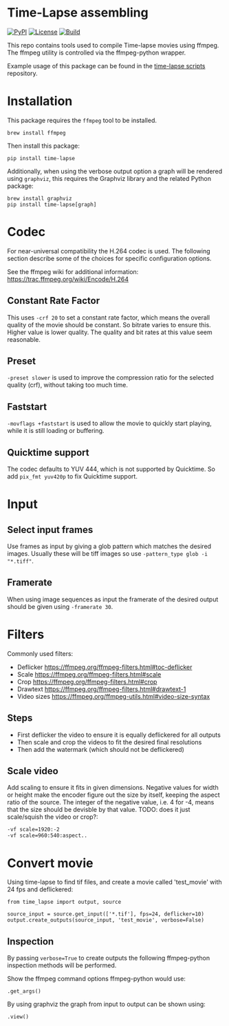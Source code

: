 Time-Lapse assembling
=====================

[![PyPI](https://img.shields.io/pypi/v/time-lapse)](https://pypi.org/project/time-lapse/)
[![License](https://img.shields.io/github/license/153957/time-lapse)](https://github.com/153957/time-lapse/blob/master/LICENSE)
[![Build](https://img.shields.io/github/actions/workflow/status/153957/time-lapse/tests.yml?branch=main)](https://github.com/153957/time-lapse/actions)

This repo contains tools used to compile Time-lapse movies using
ffmpeg. The ffmpeg utility is controlled via the ffmpeg-python wrapper.

Example usage of this package can be found in the
[time-lapse scripts](https://github.com/153957/time-lapse-scripts) repository.

Installation
============

This package requires the `ffmpeg` tool to be installed.

    brew install ffmpeg

Then install this package:

    pip install time-lapse

Additionally, when using the verbose output option a graph will be
rendered using `graphviz`, this requires the Graphviz library and the
related Python package:

    brew install graphviz
    pip install time-lapse[graph]

Codec
=====

For near-universal compatibility the H.264 codec is used. The following
section describe some of the choices for specific configuration options.

See the ffmpeg wiki for additional information:
<https://trac.ffmpeg.org/wiki/Encode/H.264>

Constant Rate Factor
--------------------

This uses `-crf 20` to set a constant rate factor, which means the overall
quality of the movie should be constant. So bitrate varies to ensure
this. Higher value is lower quality. The quality and bit rates at this
value seem reasonable.

Preset
------

`-preset slower` is used to improve the compression ratio for the selected
quality (crf), without taking too much time.

Faststart
---------

`-movflags +faststart` is used to allow the movie to quickly start playing,
while it is still loading or buffering.

Quicktime support
-----------------

The codec defaults to YUV 444, which is not supported by Quicktime. So
add `pix_fmt yuv420p` to fix Quicktime support.

Input
=====

Select input frames
-------------------

Use frames as input by giving a glob pattern which matches the desired
images. Usually these will be tiff images so use
`-pattern_type glob -i "*.tiff"`.

Framerate
---------

When using image sequences as input the framerate of the desired output
should be given using `-framerate 30`.

Filters
=======

Commonly used filters:

- Deflicker <https://ffmpeg.org/ffmpeg-filters.html#toc-deflicker>
- Scale <https://ffmpeg.org/ffmpeg-filters.html#scale>
- Crop <https://ffmpeg.org/ffmpeg-filters.html#crop>
- Drawtext <https://ffmpeg.org/ffmpeg-filters.html#drawtext-1>
- Video sizes <https://ffmpeg.org/ffmpeg-utils.html#video-size-syntax>

Steps
-----

- First deflicker the video to ensure it is equally deflickered for
  all outputs
- Then scale and crop the videos to fit the desired final resolutions
- Then add the watermark (which should not be deflickered)

Scale video
-----------

Add scaling to ensure it fits in given dimensions. Negative values for
width or height make the encoder figure out the size by itself, keeping
the aspect ratio of the source. The integer of the negative value, i.e.
4 for -4, means that the size should be devisble by that value. TODO:
does it just scale/squish the video or crop?:

    -vf scale=1920:-2
    -vf scale=960:540:aspect..

Convert movie
=============

Using time-lapse to find tif files, and create a movie called 'test_movie'
with 24 fps and deflickered:

    from time_lapse import output, source

    source_input = source.get_input(['*.tif'], fps=24, deflicker=10)
    output.create_outputs(source_input, 'test_movie', verbose=False)

Inspection
----------

By passing `verbose=True` to create outputs the following ffmpeg-python
inspection methods will be performed.

Show the ffmpeg command options ffmpeg-python would use:

    .get_args()

By using graphviz the graph from input to output can be shown using:

    .view()
